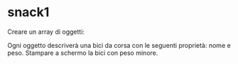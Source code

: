 # snack1

Creare un array di oggetti:

Ogni oggetto descriverà una bici da corsa con le seguenti proprietà: nome e peso.
Stampare a schermo la bici con peso minore.